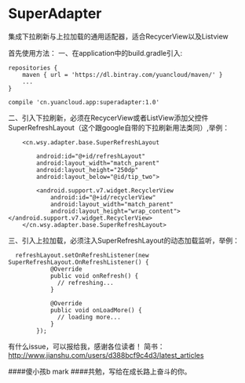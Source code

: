 # SuperAdapter
集成下拉刷新与上拉加载的通用适配器，适合RecycerView以及Listview

首先使用方法：
一、在application中的build.gradle引入:
````
repositories {
    maven { url = 'https://dl.bintray.com/yuancloud/maven/' }
    ...
}

compile 'cn.yuancloud.app:superadapter:1.0'
````

二、引入下拉刷新，必须在RecycerView或者ListView添加父控件SuperRefreshLayout（这个跟google自带的下拉刷新用法类同）,举例：

````
    <cn.wsy.adapter.base.SuperRefreshLayout

        android:id="@+id/refreshLayout"
        android:layout_width="match_parent"
        android:layout_height="250dp"
        android:layout_below="@id/tip_two">

        <android.support.v7.widget.RecyclerView
            android:id="@+id/recyclerView"
            android:layout_width="match_parent"
            android:layout_height="wrap_content"></android.support.v7.widget.RecyclerView>
    </cn.wsy.adapter.base.SuperRefreshLayout>
````

三、引入上拉加载，必须注入SuperRefreshLayout的动态加载监听，举例：
````
  refreshLayout.setOnRefreshListener(new SuperRefreshLayout.OnRefreshListener() {
            @Override
            public void onRefresh() {
              // refreshing...
            }

            @Override
            public void onLoadMore() {
              // loading more...
            }
        });
````

有什么issue，可以报给我，感谢各位读者！
简书：http://www.jianshu.com/users/d388bcf9c4d3/latest_articles

####傻小孩b mark
####共勉，写给在成长路上奋斗的你。
